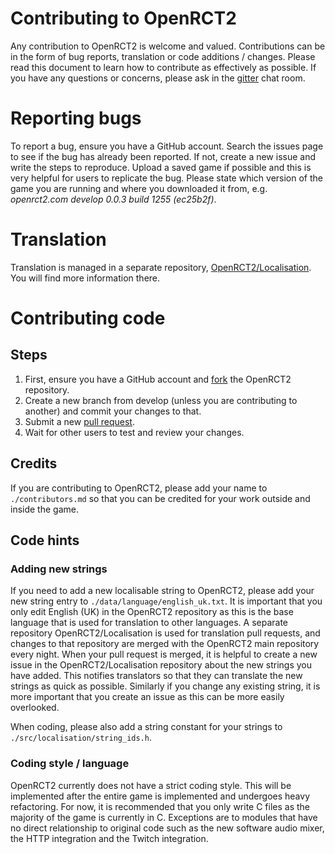 # Contributing to OpenRCT2
Any contribution to OpenRCT2 is welcome and valued. Contributions can be in the form of bug reports, translation or code
additions / changes. Please read this document to learn how to contribute as effectively as possible. If you have any
questions or concerns, please ask in the [gitter](https://gitter.im/OpenRCT2/OpenRCT2) chat room.

# Reporting bugs
To report a bug, ensure you have a GitHub account. Search the issues page to see if the bug has already been reported.
If not, create a new issue and write the steps to reproduce. Upload a saved game if possible and this is very helpful
for users to replicate the bug. Please state which version of the game you are running and where you downloaded it from, e.g. *openrct2.com develop 0.0.3 build 1255 (ec25b2f)*.

# Translation
Translation is managed in a separate repository, [OpenRCT2/Localisation](https://github.com/OpenRCT2/Localisation).
You will find more information there.

# Contributing code
## Steps
1. First, ensure you have a GitHub account and [fork](https://help.github.com/articles/fork-a-repo/) the OpenRCT2 repository.
2. Create a new branch from develop (unless you are contributing to another) and commit your changes to that.
3. Submit a new [pull request](https://help.github.com/articles/using-pull-requests/).
4. Wait for other users to test and review your changes.

## Credits
If you are contributing to OpenRCT2, please add your name to ```./contributors.md``` so that you can be credited for your
work outside and inside the game.

## Code hints
### Adding new strings
If you need to add a new localisable string to OpenRCT2, please add your new string entry to ```./data/language/english_uk.txt```.
It is important that you only edit English (UK) in the OpenRCT2 repository as this is the base language that is used for
translation to other languages. A separate repository OpenRCT2/Localisation is used for translation pull requests, and changes
to that repository are merged with the OpenRCT2 main repository every night. When your pull request is merged, it is helpful
to create a new issue in the OpenRCT2/Localisation repository about the new strings you have added. This notifies translators
so that they can translate the new strings as quick as possible. Similarly if you change any existing string, it is more
important that you create an issue as this can be more easily overlooked.

When coding, please also add a string constant for your strings to ```./src/localisation/string_ids.h```.

### Coding style / language
OpenRCT2 currently does not have a strict coding style. This will be implemented after the entire game is implemented and
undergoes heavy refactoring. For now, it is recommended that you only write C files as the majority of the game is currently in
C. Exceptions are to modules that have no direct relationship to original code such as the new software audio mixer, the
HTTP integration and the Twitch integration.
